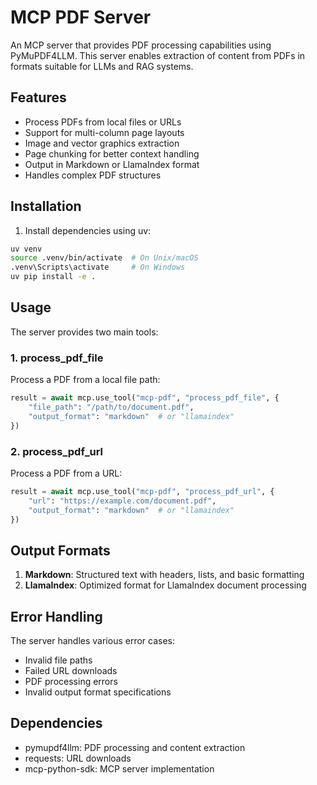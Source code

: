 # MCP PDF Server

An MCP server that provides PDF processing capabilities using PyMuPDF4LLM. This server enables extraction of content from PDFs in formats suitable for LLMs and RAG systems.

## Features

- Process PDFs from local files or URLs
- Support for multi-column page layouts
- Image and vector graphics extraction
- Page chunking for better context handling
- Output in Markdown or LlamaIndex format
- Handles complex PDF structures

## Installation

1. Install dependencies using uv:
```bash
uv venv
source .venv/bin/activate  # On Unix/macOS
.venv\Scripts\activate     # On Windows
uv pip install -e .
```

## Usage

The server provides two main tools:

### 1. process_pdf_file

Process a PDF from a local file path:

```python
result = await mcp.use_tool("mcp-pdf", "process_pdf_file", {
    "file_path": "/path/to/document.pdf",
    "output_format": "markdown"  # or "llamaindex"
})
```

### 2. process_pdf_url

Process a PDF from a URL:

```python
result = await mcp.use_tool("mcp-pdf", "process_pdf_url", {
    "url": "https://example.com/document.pdf",
    "output_format": "markdown"  # or "llamaindex"
})
```

## Output Formats

1. **Markdown**: Structured text with headers, lists, and basic formatting
2. **LlamaIndex**: Optimized format for LlamaIndex document processing

## Error Handling

The server handles various error cases:
- Invalid file paths
- Failed URL downloads
- PDF processing errors
- Invalid output format specifications

## Dependencies

- pymupdf4llm: PDF processing and content extraction
- requests: URL downloads
- mcp-python-sdk: MCP server implementation
